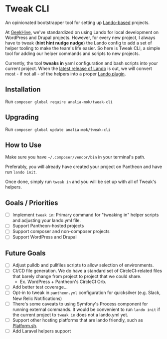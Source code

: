 # Tweak CLI

An opinionated bootstrapper tool for setting up [Lando-based](https://docs.lando.dev/) projects.

At [GeekHive](https://www.geekhive.com/), we've standardized on using Lando for local development on WordPress and Drupal projects. However,
for every new project, I always have to tweak (__hint hint nudge nudge__) the Lando config to add a
set of helper tooling to make the team's life easier. So here is Tweak CLI, a simple tool for adding
our helper commands and scripts to new projects.

Currently, the tool __tweaks in__ yaml configuration and bash scripts into your current project. When the
[latest release of Lando](https://blog.lando.dev/2020/02/10/q1-2020-update/) is out, we will convert most - if not all - of the helpers into a proper [Lando plugin](https://docs.lando.dev/contrib/contrib-plugins.html#plugins).

## Installation

Run `composer global require analia-mok/tweak-cli`

## Upgrading

Run `composer global update analia-mok/tweak-cli`

## How to Use

Make sure you have `~/.composer/vendor/bin` in your terminal's path.

Preferably, you will already have created your project on Pantheon and have run `lando init`.

Once done, simply run `tweak in` and you will be set up with all of Tweak's helpers.

## Goals / Priorities

- [ ] Implement `tweak in`: Primary command for "tweaking in" helper scripts and adjusting
your lando.yml file.
- [ ] Support Pantheon-hosted projects
- [ ] Support composer and non-composer projects
- [ ] Support WordPress and Drupal

## Future Goals

- [ ] Adjust pulldb and pullfiles scripts to allow selection of environments.
- [ ] CI/CD file generation. We do have a standard set of CircleCI-related files that barely change from project to project that we could share.
  - Ex. WordPress + Pantheon's CircleCI Orb.
- [ ] Add better test coverage...
- [ ] Opt-in to tweak in `pantheon.yml` configuration for quicksilver (e.g. Slack, New Relic Notifications)
- [ ] There's some caveats to using Symfony's Process component for running external commands. It would be convenient to run `lando init` if the current project to `tweak in` does not a lando.yml yet.
- [ ] Support other hosting platforms that are lando friendly, such as [Platform.sh](https://platform.sh).
- [ ] Add Laravel helpers support
